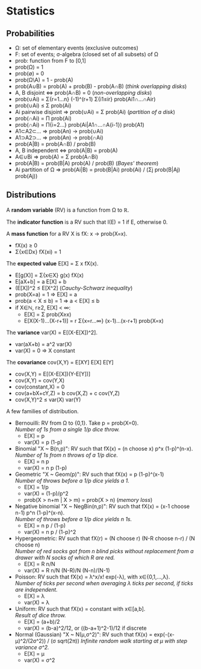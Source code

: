 # Statistics

## Probabilities

- Ω: set of elementary events (exclusive outcomes)
- F: set of events; σ-algebra (closed set of all subsets) of Ω
- prob: function from F to [0,1]
- prob(Ω) = 1
- prob(∅) = 0
- prob(Ω\A) = 1 - prob(A)
- prob(A∪B) = prob(A) + prob(B) - prob(A∩B)  (*think overlapping disks*)
- A, B disjoint ⇔ prob(A∩B) = 0  (*non-overlapping disks*)
- prob(∪Ai) = Σ{r=1…n} (-1)^(r+1) Σ{i1≤ir} prob(Ai1∩…∩Air)
- prob(∪Ai) ≤ Σ prob(Ai)
- Ai pairwise disjoint ⇒ prob(∪Ai) = Σ prob(Ai)  (*partition of a disk*)
- prob(∩Ai) = Π prob(Ai)
- prob(∩Ai) = Π{i=2…} prob(Ai|A1∩…∩A{i-1}) prob(A1)
- A1⊂A2⊂… ⇒ prob(An) → prob(∪Ai)
- A1⊃A2⊃… ⇒ prob(An) → prob(∩Ai)
- prob(A|B) = prob(A∩B) / prob(B)
- A, B independent ⇔ prob(A|B) = prob(A)
- A∈∪Bi ⇒ prob(A) = Σ prob(A∩Bi)
- prob(A|B) = prob(B|A) prob(A) / prob(B)  (*Bayes' theorem*)
- Ai partition of Ω ⇒ prob(Ai|B) = prob(B|Ai) prob(Ai) / (Σj prob(B|Aj) prob(Aj))

## Distributions

A **random variable** (RV) is a function from Ω to ℝ.

The **indicator function** is a RV such that I(E) = 1 if E, otherwise 0.

A **mass function** for a RV X is fX: x → prob(X=x).

- fX(x) ≥ 0
- Σ{x∈Dx} fX(xi) = 1

The **expected value** E[X] = Σ x fX(x).

- E[g(X)] = Σ{x∈X} g(x) fX(x)
- E[aX+b] = a E[X] + b
- (E[X])^2 ≤ E[X^2]  \(*Cauchy-Schwarz inequality*)
- prob(X=a) = 1 ⇒ E[X] = a
- prob(a < X ≤ b) = 1 ⇒ a < E[X] ≤ b
- if X∈ℕ, r≥2, E[X] < ∞:
  - E[X] = Σ prob(X≥x)
  - E[X(X-1)…(X-r+1)] = r Σ{x=r…∞} (x-1)…(x-r+1) prob(X=x)

The **variance** var(X) = E[(X-E[X])^2].

- var(aX+b) = a^2 var(X)
- var(X) = 0 ⇒ X constant

The **covariance** cov(X,Y) = E[XY] E[X] E[Y]

- cov(X,Y) = E[(X-E[X])(Y-E[Y])]
- cov(X,Y) = cov(Y,X)
- cov(constant,X) = 0
- cov(a+bX+cY,Z) = b cov(X,Z) + c cov(Y,Z)
- cov(X,Y)^2 ≤ var(X) var(Y)

A few families of distribution.

- Bernouilli: RV from Ω to {0,1}. Take p = prob(X=0).  
  *Number of 1s from a single 1/p dice throw.*
  - E[X] = p
  - var(X) = p (1-p)
- Binomial "X ~ B(n,p)": RV such that fX(x) = (n choose x) p^x (1-p)^(n-x).  
  *Number of 1s from n throws of a 1/p dice.*
  - E[X] = n p
  - var(X) = n p (1-p)
- Geometric "X ~ Geom(p)": RV such that fX(x) = p (1-p)^(x-1)  
  *Number of throws before a 1/p dice yields a 1.*
  - E[X] = 1/p
  - var(X) = (1-p)/p^2
  - prob(X > n+m | X > m) = prob(X > n)  (*memory loss*)
- Negative binomial "X ~ NegBin(n,p)": RV such that fX(x) = (x-1 choose n-1) p^n (1-p)^(x-n).  
  *Number of throws before a 1/p dice yields n 1s.*
  - E[X] = n p / (1-p)
  - var(X) = n p / (1-p)^2
- Hypergeometric: RV such that fX(r) = (N choose r) (N-R choose n-r) / (N choose n)  
  *Number of red socks got from n blind picks without replacement from a drawer
  with N socks of which R are red.*
  - E[X] = R n/N
  - var(X) = R n/N (N-R)/N (N-n)/(N-1)
- Poisson: RV such that fX(x) = λ^x/x! exp(-λ), with x∈{0,1,…,λ}.  
  *Number of ticks per second when averaging λ ticks per second, if ticks are independent.*
  - E[X] = λ
  - var(X) = λ
- Uniform: RV such that fX(x) = constant with x∈[a,b].  
  *Result of dice throw.*
  - E[X] = (a+b)/2
  - var(X) = (b-a)^2/12, or ((b-a+1)^2-1)/12 if discrete  
- Normal (Gaussian) "X ~ N(μ,σ^2)": RV such that fX(x) = exp(-(x-μ)^2/(2σ^2)) / (σ sqrt(2π))
  *Infinite random walk starting at μ with step variance σ^2.*
  - E[X] = μ
  - var(X) = σ^2
